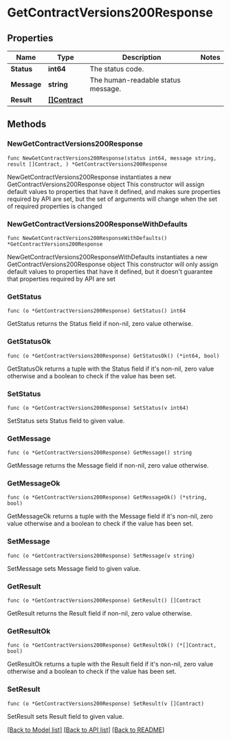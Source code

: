 # GetContractVersions200Response

## Properties

Name | Type | Description | Notes
------------ | ------------- | ------------- | -------------
**Status** | **int64** | The status code. | 
**Message** | **string** | The human-readable status message. | 
**Result** | [**[]Contract**](Contract.md) |  | 

## Methods

### NewGetContractVersions200Response

`func NewGetContractVersions200Response(status int64, message string, result []Contract, ) *GetContractVersions200Response`

NewGetContractVersions200Response instantiates a new GetContractVersions200Response object
This constructor will assign default values to properties that have it defined,
and makes sure properties required by API are set, but the set of arguments
will change when the set of required properties is changed

### NewGetContractVersions200ResponseWithDefaults

`func NewGetContractVersions200ResponseWithDefaults() *GetContractVersions200Response`

NewGetContractVersions200ResponseWithDefaults instantiates a new GetContractVersions200Response object
This constructor will only assign default values to properties that have it defined,
but it doesn't guarantee that properties required by API are set

### GetStatus

`func (o *GetContractVersions200Response) GetStatus() int64`

GetStatus returns the Status field if non-nil, zero value otherwise.

### GetStatusOk

`func (o *GetContractVersions200Response) GetStatusOk() (*int64, bool)`

GetStatusOk returns a tuple with the Status field if it's non-nil, zero value otherwise
and a boolean to check if the value has been set.

### SetStatus

`func (o *GetContractVersions200Response) SetStatus(v int64)`

SetStatus sets Status field to given value.


### GetMessage

`func (o *GetContractVersions200Response) GetMessage() string`

GetMessage returns the Message field if non-nil, zero value otherwise.

### GetMessageOk

`func (o *GetContractVersions200Response) GetMessageOk() (*string, bool)`

GetMessageOk returns a tuple with the Message field if it's non-nil, zero value otherwise
and a boolean to check if the value has been set.

### SetMessage

`func (o *GetContractVersions200Response) SetMessage(v string)`

SetMessage sets Message field to given value.


### GetResult

`func (o *GetContractVersions200Response) GetResult() []Contract`

GetResult returns the Result field if non-nil, zero value otherwise.

### GetResultOk

`func (o *GetContractVersions200Response) GetResultOk() (*[]Contract, bool)`

GetResultOk returns a tuple with the Result field if it's non-nil, zero value otherwise
and a boolean to check if the value has been set.

### SetResult

`func (o *GetContractVersions200Response) SetResult(v []Contract)`

SetResult sets Result field to given value.



[[Back to Model list]](../README.md#documentation-for-models) [[Back to API list]](../README.md#documentation-for-api-endpoints) [[Back to README]](../README.md)


